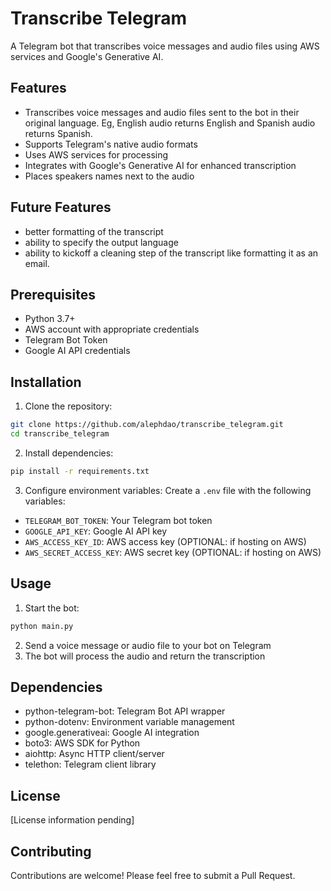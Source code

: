 # Transcribe Telegram

A Telegram bot that transcribes voice messages and audio files using AWS services and Google's Generative AI.

## Features

- Transcribes voice messages and audio files sent to the bot in their original language. Eg, English audio returns English and Spanish audio returns Spanish. 
- Supports Telegram's native audio formats
- Uses AWS services for processing
- Integrates with Google's Generative AI for enhanced transcription
- Places speakers names next to the audio

## Future Features
- better formatting of the transcript
- ability to specify the output language
- ability to kickoff a cleaning step of the transcript like formatting it as an email. 

## Prerequisites

- Python 3.7+
- AWS account with appropriate credentials
- Telegram Bot Token
- Google AI API credentials

## Installation

1. Clone the repository:
```bash
git clone https://github.com/alephdao/transcribe_telegram.git
cd transcribe_telegram
```

2. Install dependencies:
```bash
pip install -r requirements.txt
```

3. Configure environment variables:
Create a `.env` file with the following variables:
- `TELEGRAM_BOT_TOKEN`: Your Telegram bot token
- `GOOGLE_API_KEY`: Google AI API key
-  `AWS_ACCESS_KEY_ID`: AWS access key (OPTIONAL: if hosting on AWS)
- `AWS_SECRET_ACCESS_KEY`: AWS secret key (OPTIONAL: if hosting on AWS)

## Usage

1. Start the bot:
```bash
python main.py
```

2. Send a voice message or audio file to your bot on Telegram
3. The bot will process the audio and return the transcription

## Dependencies

- python-telegram-bot: Telegram Bot API wrapper
- python-dotenv: Environment variable management
- google.generativeai: Google AI integration
- boto3: AWS SDK for Python
- aiohttp: Async HTTP client/server
- telethon: Telegram client library

## License

[License information pending]

## Contributing

Contributions are welcome! Please feel free to submit a Pull Request.
